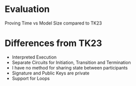 # Evaluation
 Proving Time vs Model Size compared to TK23

# Differences from TK23
- Interpreted Execution
- Separate Circuits for Initiation, Transition and Termination
- I have no method for sharing state between participants
- Signature and Public Keys are private
- Support for Loops
